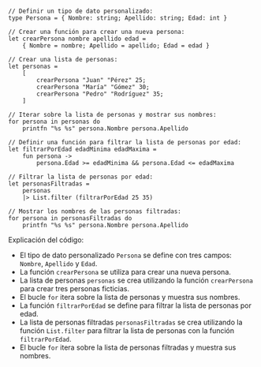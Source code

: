 ```f#

// Definir un tipo de dato personalizado:
type Persona = { Nombre: string; Apellido: string; Edad: int }

// Crear una función para crear una nueva persona:
let crearPersona nombre apellido edad =
    { Nombre = nombre; Apellido = apellido; Edad = edad }

// Crear una lista de personas:
let personas =
    [
        crearPersona "Juan" "Pérez" 25;
        crearPersona "María" "Gómez" 30;
        crearPersona "Pedro" "Rodríguez" 35;
    ]

// Iterar sobre la lista de personas y mostrar sus nombres:
for persona in personas do
    printfn "%s %s" persona.Nombre persona.Apellido

// Definir una función para filtrar la lista de personas por edad:
let filtrarPorEdad edadMinima edadMaxima =
    fun persona ->
        persona.Edad >= edadMinima && persona.Edad <= edadMaxima

// Filtrar la lista de personas por edad:
let personasFiltradas =
    personas
    |> List.filter (filtrarPorEdad 25 35)

// Mostrar los nombres de las personas filtradas:
for persona in personasFiltradas do
    printfn "%s %s" persona.Nombre persona.Apellido

```

Explicación del código:

* El tipo de dato personalizado `Persona` se define con tres campos: `Nombre`, `Apellido` y `Edad`.
* La función `crearPersona` se utiliza para crear una nueva persona.
* La lista de personas `personas` se crea utilizando la función `crearPersona` para crear tres personas ficticias.
* El bucle `for` itera sobre la lista de personas y muestra sus nombres.
* La función `filtrarPorEdad` se define para filtrar la lista de personas por edad.
* La lista de personas filtradas `personasFiltradas` se crea utilizando la función `List.filter` para filtrar la lista de personas con la función `filtrarPorEdad`.
* El bucle `for` itera sobre la lista de personas filtradas y muestra sus nombres.
